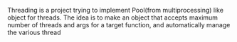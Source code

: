 Threading is a project trying to implement Pool(from multiprocessing) like object for threads.
The idea is to make an object that accepts maximum number of threads and args for a target function, and automatically manage the various thread
